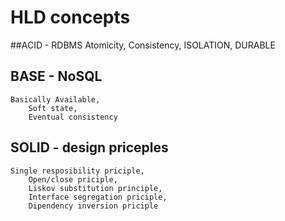 # HLD concepts

##ACID - RDBMS
    Atomicity, 
		Consistency, 
		ISOLATION, 
		DURABLE

## BASE - NoSQL
    Basically Available, 
		Soft state, 
		Eventual consistency 
		
## SOLID - design priceples
    Single resposibility priciple, 
		Open/close priciple, 
		Liskov substitution principle, 
		Interface segregation priciple, 
		Dipendency inversion priciple
